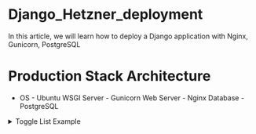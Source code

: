 # Django_Hetzner_deployment

<p>In this article, we will learn how to deploy a Django application with Nginx, Gunicorn, PostgreSQL</p>

# Production Stack Architecture

* OS - Ubuntu
WSGI Server - Gunicorn
Web Server - Nginx
Database - PostgreSQL
<details>
   <summary>Toggle List Example</summary>

    ### Heading
    1. ABC
    2. DEF
       * Hello
</details>
